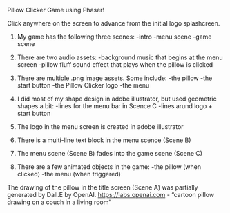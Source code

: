 Pillow Clicker Game using Phaser!

Click anywhere on the screen to advance from the initial logo splashcreen.

1. My game has the following three scenes:
-intro
-menu scene
-game scene

2. There are two audio assets:
-background music that begins at the menu screen
-pillow fluff sound effect that plays when the pillow is clicked

3. There are multiple .png image assets. Some include:
-the pillow
-the start button
-the Pillow Clicker logo
-the menu

4. I did most of my shape design in adobe illustrator, but used geometric shapes a bit:
-lines for the menu bar in Scence C
-lines arund logo + start button

5. The logo in the menu screen is created in adobe illustrator

6. There is a multi-line text block in the menu scence (Scene B)

7. The menu scene (Scene B) fades into the game scene (Scene C)

8. There are a few animated objects in the game:
-the pillow (when clicked)
-the menu (when triggered)

The drawing of the pillow in the title screen (Scene A) was partially generated by Dall.E by OpenAI. 
https://labs.openai.com - “cartoon pillow drawing on a couch in a living room”
